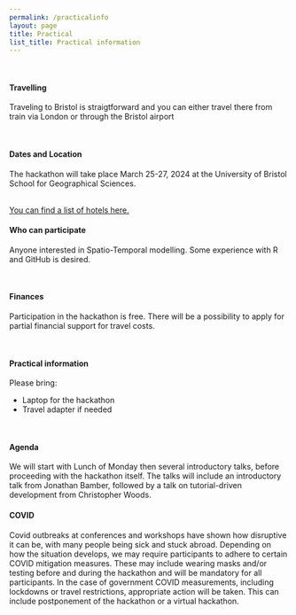 ```yaml
---
permalink: /practicalinfo
layout: page
title: Practical
list_title: Practical information
---
```

<br />

[//]: # (#### Registration)

[//]: # (Please register via [this google form]&#40https://forms.gle/7PWa3oVNu6AxqBRM6)

[//]: # (latest by 15th of January 2024. Accepted participants will be informed around February 1st.)

[//]: # ()
[//]: # (<br />)

#### Travelling
Traveling to Bristol is straigtforward and you can either travel there from train via London or through the Bristol airport

<br />

#### Dates and Location
The hackathon will take place March 25-27, 2024 at the University of Bristol School for Geographical Sciences.

<br />
<a href="/assets/Hotels.pdf">You can find a list of hotels here.</a>
<br />

#### Who can participate
Anyone interested in Spatio-Temporal modelling. 
Some experience with R and GitHub is desired. 

<br />

#### Finances
Participation in the hackathon is free. 
There will be a possibility to apply for partial financial support for travel costs.

<br />

#### Practical information
Please bring:
- Laptop for the hackathon
- Travel adapter if needed

<br />


#### Agenda
We will start with Lunch of Monday then several introductory talks, before proceeding with the hackathon itself.
The talks will include an introductory talk from Jonathan Bamber, followed by a talk on tutorial-driven development from Christopher Woods. 
<br />

#### COVID
Covid outbreaks at conferences and workshops have shown how disruptive it can be, with many people being sick and stuck abroad. 
Depending on how the situation develops, we may require participants to adhere to certain COVID mitigation measures. 
These may include wearing masks and/or testing before and during the hackathon and will be mandatory for all participants.
In the case of government COVID measurements, including lockdowns or travel restrictions, appropriate action will be taken. This can include postponement of the hackathon or a virtual hackathon.
